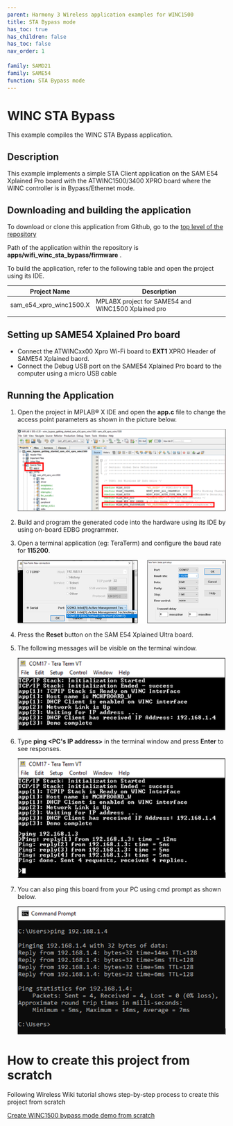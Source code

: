 ```yaml
---
parent: Harmony 3 Wireless application examples for WINC1500
title: STA Bypass mode
has_toc: true
has_children: false
has_toc: false
nav_order: 1

family: SAMD21
family: SAME54
function: STA Bypass mode
---
```


# WINC STA Bypass

This example compiles the WINC STA Bypass application.

## Description

This example implements a simple STA Client application on the SAM E54 Xplained Pro board with the ATWINC1500/3400 XPRO board where the WINC controller is in Bypass/Ethernet mode.

## Downloading and building the application

To download or clone this application from Github, go to the [top level of the repository](https://github.com/Microchip-MPLAB-Harmony/wireless)


Path of the application within the repository is **apps/wifi_winc_sta_bypass/firmware** .

To build the application, refer to the following table and open the project using its IDE.

| Project Name      | Description                                    |
| ----------------- | ---------------------------------------------- |
| sam_e54_xpro_winc1500.X | MPLABX project for SAME54 and WINC1500 Xplained pro |
|||

## Setting up SAME54 Xplained Pro board

- Connect the ATWINCxx00 Xpro Wi-Fi board to **EXT1** XPRO Header of SAME54 Xplained baord.
- Connect the Debug USB port on the SAME54 Xplained Pro board to the computer using a micro USB cable

## Running the Application

 1. Open the project in MPLAB® X IDE and open the **app.c** file to change the access point parameters as shown in the picture below.
 
    ![Microchip Technology](images/app_ap_parameters.PNG)

2. Build and program the generated code into the hardware using its IDE by using on-board EDBG programmer.

 1. Open a terminal application (eg: TeraTerm) and configure the baud rate for **115200**.
 
    ![Microchip Technology](images/open_teraterm.PNG)
 
 1. Press the **Reset** button on the SAM E54 Xplained Ultra board.
 
 1. The following messages will be visible on the terminal window.
 
    ![Microchip Technology](images/run_teraterm_outout_1.PNG)
 
 1. Type **ping <PC's IP address>** in the terminal window and press **Enter** to see responses.
 
    ![Microchip Technology](images/run_teraterm_ping.PNG)
 
 1. You can also ping this board from your PC using cmd prompt as shown below.
 
    ![Microchip Technology](images/run_pc_cmd_ping.PNG)

# How to create this project from scratch

Following Wireless Wiki tutorial shows step-by-step process to create this project from scratch

[Create WINC1500 bypass mode demo from scratch](https://github.com/Microchip-MPLAB-Harmony/wireless/wiki/Create-your-first-winc-bypass-application)
